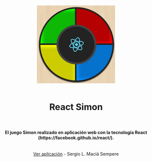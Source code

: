 <div align="center">
  <br/>
  <a href="https://simon.smacia.es/" target="_blank"><img src="https://raw.githubusercontent.com/SergioLMacia/React-Simon/master/src/img/react-simon_preview.jpg" alt="React Simon" width="250"></a>
  <br/>
  <br/>
    <h1>React Simon</h1>
  <br/>
</div>

<h4 align="center">El juego Simon realizado en aplicación web con la tecnología React (https://facebook.github.io/react/).</h4>

<br/>
<div align="center"><a href="https://simon.smacia.es/" target="_blank">Ver aplicación</a> - Sergio L. Maciá Sempere</div>